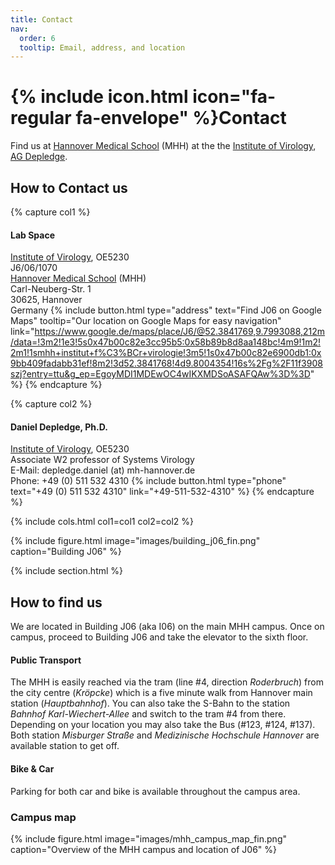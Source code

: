 ```yaml
---
title: Contact
nav:
  order: 6
  tooltip: Email, address, and location
---
```


# {% include icon.html icon="fa-regular fa-envelope" %}Contact

Find us at [Hannover Medical School](https://www.mhh.de/) (MHH) at the the [Institute of Virology](https://www.mhh.de/virologie), [AG Depledge](https://www.mhh.de/virologie/forschung/depledge-lab).


## How to Contact us

{% capture col1 %}
#### Lab Space
[Institute of Virology](https://www.mhh.de/virologie), OE5230<br>
J6/06/1070<br>
[Hannover Medical School](https://www.mhh.de/) (MHH)<br>
Carl-Neuberg-Str. 1<br>
30625, Hannover<br>
Germany
{%
  include button.html
  type="address"
  text="Find J06 on Google Maps"
  tooltip="Our location on Google Maps for easy navigation"
  link="https://www.google.de/maps/place/J6/@52.3841769,9.7993088,212m/data=!3m2!1e3!5s0x47b00c82e3cc95b5:0x58b89b8d8aa148bc!4m9!1m2!2m1!1smhh+institut+f%C3%BCr+virologie!3m5!1s0x47b00c82e6900db1:0x9bb409fadabb31ef!8m2!3d52.3841768!4d9.8004354!16s%2Fg%2F11f3908szj?entry=ttu&g_ep=EgoyMDI1MDEwOC4wIKXMDSoASAFQAw%3D%3D"
%}
{% endcapture %}

{% capture col2 %}
#### Daniel Depledge, Ph.D.
[Institute of Virology](https://www.mhh.de/virologie), OE5230<br>
Associate W2 professor of Systems Virology<br>
E-Mail: depledge.daniel (at) mh-hannover.de<br>
Phone: +49 (0) 511 532 4310
{%
  include button.html
  type="phone"
  text="+49 (0) 511 532 4310"
  link="+49-511-532-4310"
%}
{% endcapture %}

{% include cols.html col1=col1 col2=col2 %}

{%
  include figure.html
  image="images/building_j06_fin.png"
  caption="Building J06"
%}

{% include section.html %}

## How to find us
We are located in Building J06 (aka I06) on the main MHH campus. Once on campus, proceed to Building J06 and take the elevator to the sixth floor.

#### Public Transport
The MHH is easily reached via the tram (line #4, direction _Roderbruch_) from the city centre (_Kröpcke_) which is a five minute walk from Hannover main station (_Hauptbahnhof_). You can also take the S-Bahn to the station _Bahnhof Karl-Wiechert-Allee_ and switch to the tram #4 from there. Depending on your location you may also take the Bus (#123, #124, #137). Both station _Misburger Straße_ and _Medizinische Hochschule Hannover_ are available station to get off.

#### Bike & Car
Parking for both car and bike is available throughout the campus area.



### Campus map

{%
  include figure.html
  image="images/mhh_campus_map_fin.png"
  caption="Overview of the MHH campus and location of J06"
%}







